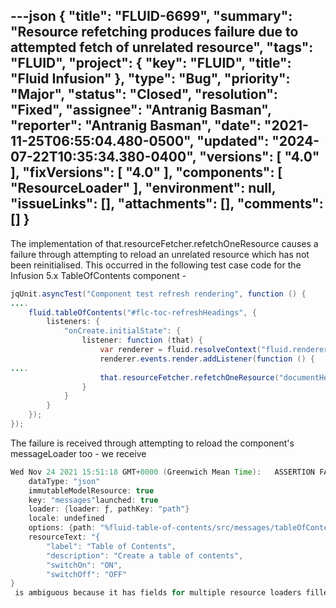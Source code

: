 ---json
{
  "title": "FLUID-6699",
  "summary": "Resource refetching produces failure due to attempted fetch of unrelated resource",
  "tags": "FLUID",
  "project": {
    "key": "FLUID",
    "title": "Fluid Infusion"
  },
  "type": "Bug",
  "priority": "Major",
  "status": "Closed",
  "resolution": "Fixed",
  "assignee": "Antranig Basman",
  "reporter": "Antranig Basman",
  "date": "2021-11-25T06:55:04.480-0500",
  "updated": "2024-07-22T10:35:34.380-0400",
  "versions": [
    "4.0"
  ],
  "fixVersions": [
    "4.0"
  ],
  "components": [
    "ResourceLoader"
  ],
  "environment": null,
  "issueLinks": [],
  "attachments": [],
  "comments": []
}
---
The implementation of that.resourceFetcher.refetchOneResource causes a failure through attempting to reload an unrelated resource which has not been reinitialised. This occurred in the following test case code for the Infusion 5.x TableOfContents component -&#x20;

```java
jqUnit.asyncTest("Component test refresh rendering", function () {
....
    fluid.tableOfContents("#flc-toc-refreshHeadings", {
        listeners: {
            "onCreate.initialState": {
                listener: function (that) {
                    var renderer = fluid.resolveContext("fluid.renderer", that, true);
                    renderer.events.render.addListener(function () {
....
                    that.resourceFetcher.refetchOneResource("documentHeadingsSource");
                }
            }
        }
    });
});
```

The failure is received through attempting to reload the component's messageLoader too - we receive

```java
Wed Nov 24 2021 15:51:18 GMT+0000 (Greenwich Mean Time):   ASSERTION FAILED:  Resource spec  Object
    dataType: "json"
    immutableModelResource: true
    key: "messages"launched: true
    loader: {loader: ƒ, pathKey: "path"}
    locale: undefined
    options: {path: "%fluid-table-of-contents/src/messages/tableOfContents.json"}path: "%fluid-table-of-contents/src/messages/tableOfContents.json"
    resourceText: "{
        "label": "Table of Contents",
        "description": "Create a table of contents",
        "switchOn": "ON",
        "switchOff": "OFF"
}
 is ambiguous because it has fields for multiple resource loaders filled out: at most one of the fields ["resourceText", "path"] can be used
```

        